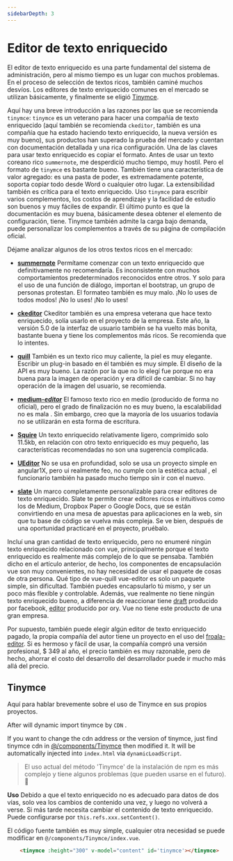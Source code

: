```yaml
---
sidebarDepth: 3
---
```


# Editor de texto enriquecido

El editor de texto enriquecido es una parte fundamental del sistema de administración, pero al mismo tiempo es un lugar con muchos problemas. En el proceso de selección de textos ricos, también caminé muchos desvíos. Los editores de texto enriquecido comunes en el mercado se utilizan básicamente, y finalmente se eligió [Tinymce](https://github.com/tinymce/tinymce).

Aquí hay una breve introducción a las razones por las que se recomienda `tinymce`: `tinymce` es un veterano para hacer una compañía de texto enriquecido (aquí también se recomienda `ckeditor`, también es una compañía que ha estado haciendo texto enriquecido, la nueva versión es muy bueno), sus productos han superado la prueba del mercado y cuentan con documentación detallada y una rica configuración. Una de las claves para usar texto enriquecido es copiar el formato. Antes de usar un texto coreano rico `summernote`, me desperdició mucho tiempo, muy hostil. Pero el formato de `tinymce` es bastante bueno. También tiene una característica de valor agregado: es una pasta de poder, es extremadamente potente, soporta copiar todo desde Word o cualquier otro lugar. La extensibilidad también es crítica para el texto enriquecido. Uso `tinymce` para escribir varios complementos, los costos de aprendizaje y la facilidad de estudio son buenos y muy fáciles de expandir. El último punto es que la documentación es muy buena, básicamente desea obtener el elemento de configuración, tiene. Tinymce también admite la carga bajo demanda, puede personalizar los complementos a través de su página de compilación oficial.

Déjame analizar algunos de los otros textos ricos en el mercado:

- **[summernote](https://github.com/summernote/summernote)** Permítame comenzar con un texto enriquecido que definitivamente no recomendaría. Es inconsistente con muchos comportamientos predeterminados reconocidos entre otros. Y solo para el uso de una función de diálogo, importan el bootstrap, un grupo de personas protestan. El formateo también es muy malo. ¡No lo uses de todos modos! ¡No lo uses! ¡No lo uses!

- **[ckeditor](https://github.com/galetahub/ckeditor)** Ckeditor también es una empresa veterana que hace texto enriquecido, solía ​​usarlo en el proyecto de la empresa. Este año, la versión 5.0 de la interfaz de usuario también se ha vuelto más bonita, bastante buena y tiene los complementos más ricos. Se recomienda que lo intentes.

- **[quill](https://github.com/quilljs/quill)** También es un texto rico muy caliente, la piel es muy elegante. Escribir un plug-in basado en él también es muy simple. El diseño de la API es muy bueno. La razón por la que no lo elegí fue porque no era buena para la imagen de operación y era difícil de cambiar. Si no hay operación de la imagen del usuario, se recomienda.

- **[medium-_editor_](https://github.com/yabwe/medium-editor)** El famoso texto rico en medio (producido de forma no oficial), pero el grado de finalización no es muy bueno, la escalabilidad no es mala . Sin embargo, creo que la mayoría de los usuarios todavía no se utilizarán en esta forma de escritura.

- **[Squire](https://github.com/neilj/Squire)** Un texto enriquecido relativamente ligero, comprimido solo 11.5kb, en relación con otro texto enriquecido es muy pequeño, las características recomendadas no son una sugerencia complicada.

- **[UEditor](http://ueditor.baidu.com/website/index.html)** No se usa en profundidad, solo se usa un proyecto simple en angular1X, pero ui realmente feo, no cumple con la estética actual , el funcionario también ha pasado mucho tiempo sin ir con el nuevo.

- **[slate](https://github.com/ianstormtaylor/slate)** Un marco completamente personalizable para crear editores de texto enriquecido. Slate te permite crear editores ricos e intuitivos como los de Medium, Dropbox Paper o Google Docs, que se están convirtiendo en una mesa de apuestas para aplicaciones en la web, sin que tu base de código se vuelva más compleja. Se ve bien, después de una oportunidad practicaré en el proyecto, pruébalo.

Incluí una gran cantidad de texto enriquecido, pero no enumeré ningún texto enriquecido relacionado con vue, principalmente porque el texto enriquecido es realmente más complejo de lo que se pensaba. También dicho en el artículo anterior, de hecho, los componentes de encapsulación vue son muy convenientes, no hay necesidad de usar el paquete de cosas de otra persona.
Qué tipo de vue-quill vue-editor es solo un paquete simple, sin dificultad. También puedes encapsularlo tú mismo, y ser un poco más flexible y controlable. Además, vue realmente no tiene ningún texto enriquecido bueno, a diferencia de reaccionar tiene [draft](https://github.com/facebook/draft-js) producido por facebook, [editor](https://github.com/ory/editor) producido por ory. Vue no tiene este producto de una gran empresa.

Por supuesto, también puede elegir algún editor de texto enriquecido pagado, la propia compañía del autor tiene un proyecto en el uso del [froala-editor](https://www.froala.com/wysiwyg-editor). Si es hermoso y fácil de usar, la compañía compró una versión profesional, $ 349 al año, el precio también es muy razonable, pero de hecho, ahorrar el costo del desarrollo del desarrollador puede ir mucho más allá del precio.

## Tinymce

Aquí para hablar brevemente sobre el uso de Tinymce en sus propios proyectos.

After <Badge text="v4.2.0+"/> will dynamic import tinymce by `CDN` .

If you want to change the cdn address or the version of tinymce, just find tinymce cdn in [@/components/Tinymce](https://github.com/adempiere/adempiere-vue/blob/master/src/components/Tinymce/index.vue) then modified it. It will be automatically injected into `index.html` via `dynamicLoadScript`.

> El uso actual del método 'Tinymce' de la instalación de npm es más complejo y tiene algunos problemas (que pueden usarse en el futuro). :space_invader:

**Uso**
Debido a que el texto enriquecido no es adecuado para datos de dos vías, solo vea los cambios de contenido una vez, y luego no volverá a verse. Si más tarde necesita cambiar el contenido de texto enriquecido. Puede configurarse por `this.refs.xxx.setContent()`.

El código fuente también es muy simple, cualquier otra necesidad se puede modificar en `@/components/Tinymce/index.vue`.

```html
    <tinymce :height="300" v-model="content" id='tinymce'></tinymce>
```
